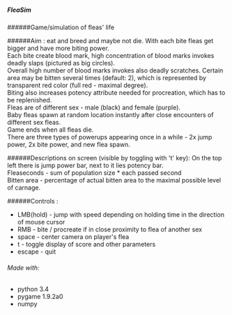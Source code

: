##### FleaSim
######Game/simulation of fleas' life

######Aim : eat and breed and maybe not die.
With each bite fleas get bigger and have more biting power.   
Each bite create blood mark, high concentration of blood marks invokes deadly slaps (pictured as big circles).   
Overall high number of blood marks invokes also deadly scratches. Certain area may be bitten several times (default: 2), which is represented by transparent red color (full red - maximal degree).  
Biting also increases potency attribute needed for procreation, which has to be replenished.   
Fleas are of different sex - male (black) and female (purple).   
Baby fleas spawn at random location instantly after close encounters of different sex fleas.   
Game ends when all fleas die.  
There are three types of powerups appearing once in a while -  2x jump power, 2x bite power, and new flea spawn.

######Descriptions on screen (visible by toggling with 't' key):
On the top left there is jump power bar, next to it lies potency bar.  
Fleaseconds - sum of population size * each passed second  
Bitten area - percentage of actual bitten area to the maximal possible level of carnage.

######Controls :
* LMB(hold) - jump with speed depending on holding time in the direction of mouse cursor
* RMB - bite / procreate if in close proximity to flea of another sex
* space - center camera on player's flea
* t - toggle display of score and other parameters
* escape - quit

###### Made with:
* python 3.4
* pygame 1.9.2a0
* numpy
